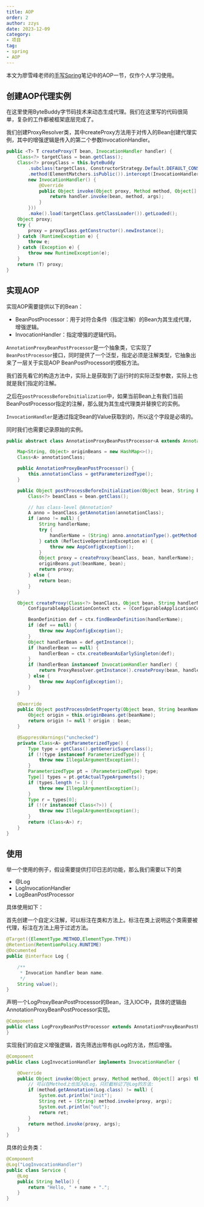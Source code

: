 ```yaml
---
title: AOP
order: 2
author: zzys
date: 2023-12-09
category:
- 项目
tag:
- spring
- AOP
---
```


本文为廖雪峰老师的[手写Spring](https://www.liaoxuefeng.com/wiki/1539348902182944)笔记中的AOP一节，仅作个人学习使用。

## 创建AOP代理实例

在这里使用ByteBuddy字节码技术来动态生成代理。我们在这里写的代码很简单，复杂的工作都被框架底层完成了。

我们创建ProxyResolver类，其中createProxy方法用于对传入的Bean创建代理实例，其中的增强逻辑是传入的第二个参数InvocationHandler。

```java
public <T> T createProxy(T bean, InvocationHandler handler) {
    Class<?> targetClass = bean.getClass();
    Class<?> proxyClass = this.byteBuddy
        .subclass(targetClass, ConstructorStrategy.Default.DEFAULT_CONSTRUCTOR)
        .method(ElementMatchers.isPublic()).intercept(InvocationHandlerAdapter.of(
        new InvocationHandler() {
            @Override
            public Object invoke(Object proxy, Method method, Object[] args) throws Throwable {
                return handler.invoke(bean, method, args);
            }
        }))
        .make().load(targetClass.getClassLoader()).getLoaded();
    Object proxy;
    try {
        proxy = proxyClass.getConstructor().newInstance();
    } catch (RuntimeException e) {
        throw e;
    } catch (Exception e) {
        throw new RuntimeException(e);
    }
    return (T) proxy;
}
```

## 实现AOP

实现AOP需要提供以下的Bean：

- BeanPostProcessor：用于对符合条件（指定注解）的Bean为其生成代理，增强逻辑。
- InvocationHandler：指定增强的逻辑代码。

`AnnotationProxyBeanPostProcessor`是一个抽象类，它实现了`BeanPostProcessor`接口，同时提供了一个泛型，指定必须是注解类型，它抽象出来了一层关于实现AOP BeanPostProcessor的模板方法。

我们首先看它的构造方法中，实际上是获取到了运行时的实际泛型参数，实际上也就是我们指定的注解。

之后在`postProcessBeforeInitialization`中，如果当前Bean上有我们当前BeanPostProcessor指定的注解，那么就为其生成代理类并替换它的实例。

`InvocationHandler`是通过指定Bean的Value获取到的，所以这个字段是必填的。

同时我们也需要记录原始的实例。

```java
public abstract class AnnotationProxyBeanPostProcessor<A extends Annotation> implements BeanPostProcessor {

    Map<String, Object> originBeans = new HashMap<>();
    Class<A> annotationClass;

    public AnnotationProxyBeanPostProcessor() {
        this.annotationClass = getParameterizedType();
    }

    public Object postProcessBeforeInitialization(Object bean, String beanName) throws BeansException {
        Class<?> beanClass = bean.getClass();

        // has class-level @Annotation?
        A anno = beanClass.getAnnotation(annotationClass);
        if (anno != null) {
            String handlerName;
            try {
                handlerName = (String) anno.annotationType().getMethod("value").invoke(anno);
            } catch (ReflectiveOperationException e) {
                throw new AopConfigException();
            }
            Object proxy = createProxy(beanClass, bean, handlerName);
            originBeans.put(beanName, bean);
            return proxy;
        } else {
            return bean;
        }
    }

    Object createProxy(Class<?> beanClass, Object bean, String handlerName) {
        ConfigurableApplicationContext ctx = (ConfigurableApplicationContext) ApplicationContextUtils.getRequiredApplicationContext();

        BeanDefinition def = ctx.findBeanDefinition(handlerName);
        if (def == null) {
            throw new AopConfigException();
        }
        Object handlerBean = def.getInstance();
        if (handlerBean == null) {
            handlerBean = ctx.createBeanAsEarlySingleton(def);
        }
        if (handlerBean instanceof InvocationHandler handler) {
            return ProxyResolver.getInstance().createProxy(bean, handler);
        } else {
            throw new AopConfigException();
        }
    }

    @Override
    public Object postProcessOnSetProperty(Object bean, String beanName) {
        Object origin = this.originBeans.get(beanName);
        return origin != null ? origin : bean;
    }

    @SuppressWarnings("unchecked")
    private Class<A> getParameterizedType() {
        Type type = getClass().getGenericSuperclass();
        if (!(type instanceof ParameterizedType)) {
            throw new IllegalArgumentException();
        }
        ParameterizedType pt = (ParameterizedType) type;
        Type[] types = pt.getActualTypeArguments();
        if (types.length != 1) {
            throw new IllegalArgumentException();
        }
        Type r = types[0];
        if (!(r instanceof Class<?>)) {
            throw new IllegalArgumentException();
        }
        return (Class<A>) r;
    }
}
```

## 使用

举一个使用的例子，假设需要提供打印日志的功能，那么我们需要以下的类

- @Log
- LogInvocationHandler
- LogBeanPostProcessor

具体使用如下：

首先创建一个自定义注解，可以标注在类和方法上。标注在类上说明这个类需要被代理，标注在方法上用于过滤方法。

```java
@Target({ElementType.METHOD,ElementType.TYPE})
@Retention(RetentionPolicy.RUNTIME)
@Documented
public @interface Log {

    /**
     * Invocation handler bean name.
     */
    String value();
}
```

声明一个LogProxyBeanPostProcessor的Bean，注入IOC中，具体的逻辑由AnnotationProxyBeanPostProcessor实现。

```java
@Component
public class LogProxyBeanPostProcessor extends AnnotationProxyBeanPostProcessor<Log> {
}
```

实现我们的自定义增强逻辑，首先筛选出带有@Log的方法，然后增强。

```java
@Component
public class LogInvocationHandler implements InvocationHandler {

    @Override
    public Object invoke(Object proxy, Method method, Object[] args) throws Throwable {
        // 可以在Method上也加入@Log，只拦截标记了@Log的方法:
        if (method.getAnnotation(Log.class) != null) {
            System.out.println("init");
            String ret = (String) method.invoke(proxy, args);
            System.out.println("out");
            return ret;
        }
        return method.invoke(proxy, args);
    }
}
```

具体的业务类：

```java
@Component
@Log("LogInvocationHandler")
public class Service {
    @Log
    public String hello() {
        return "Hello, " + name + ".";
    }
}
```

